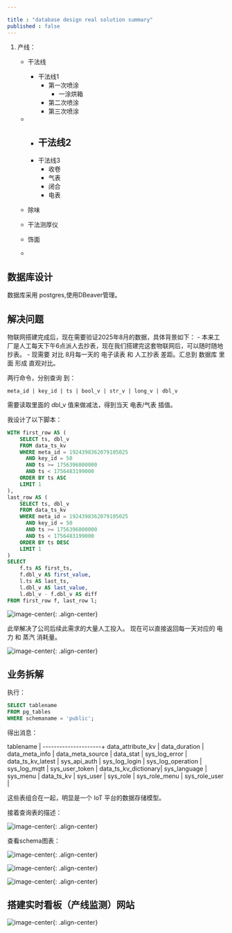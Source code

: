 ```yaml
---

title : "database design real solution summary"
published : false
---
```


1. 产线：
    - 干法线
         - 干法线1    
            - 第一次喷涂
                - 一涂烘箱
            - 第二次喷涂
            - 第三次喷涂
    -    - 干法线2 
            - 
         - 干法线3 
            - 收卷
            - 气表
            - 闭合
            - 电表




    - 除味
    - 干法测厚仪
    - 饰面
    - 

## 数据库设计

数据库采用 postgres,使用DBeaver管理。



## 解决问题

物联网搭建完成后，现在需要验证2025年8月的数据，具体背景如下：
    - 本来工厂是人工每天下午6点派人去抄表，现在我们搭建完这套物联网后，可以随时随地抄表。
    - 现需要 对比 8月每一天的 电子读表 和 人工抄表 差距。汇总到 数据库 里面 形成 直观对比。

两行命令，分别查询 到：

```nginx
meta_id | key_id | ts | bool_v | str_v | long_v | dbl_v
```
需要读取里面的 dbl_v 值来做减法，得到当天 电表/气表 插值。

我设计了以下脚本：
```sql
WITH first_row AS (
    SELECT ts, dbl_v
    FROM data_ts_kv
    WHERE meta_id = 1924398362079105025
      AND key_id = 50
      AND ts >= 1756396800000
      AND ts < 1756483199000
    ORDER BY ts ASC
    LIMIT 1
),
last_row AS (
    SELECT ts, dbl_v
    FROM data_ts_kv
    WHERE meta_id = 1924398362079105025
      AND key_id = 50
      AND ts >= 1756396800000
      AND ts < 1756483199000
    ORDER BY ts DESC
    LIMIT 1
)
SELECT 
    f.ts AS first_ts,
    f.dbl_v AS first_value,
    l.ts AS last_ts,
    l.dbl_v AS last_value,
    l.dbl_v - f.dbl_v AS diff
FROM first_row f, last_row l;
```
![image-center](/assets/images/database.png){: .align-center}

此举解决了公司后续此需求的大量人工投入。
现在可以直接返回每一天对应的 电力 和 蒸汽 消耗量。

![image-center](/assets/images/database_result.png){: .align-center}

## 业务拆解

执行：

```sql
SELECT tablename
FROM pg_tables
WHERE schemaname = 'public';
```

得出消息：

tablename            |
---------------------+
data_attribute_kv    |
data_duration        |
data_meta_info       |
data_meta_source     |
data_stat            |
sys_log_error        |
data_ts_kv_latest    |
sys_api_auth         |
sys_log_login        |
sys_log_operation    |
sys_log_mqtt         |
sys_user_token       |
data_ts_kv_dictionary|
sys_language         |
sys_menu             |
data_ts_kv           |
sys_user             |
sys_role             |
sys_role_menu        |
sys_role_user        |

这些表组合在一起，明显是一个 IoT 平台的数据存储模型。


接着查询表的描述：

![image-center](/assets/images/table_info.png){: .align-center}

查看schema图表：

![image-center](/assets/images/schema1.png){: .align-center}

![image-center](/assets/images/schema2.png){: .align-center}

![image-center](/assets/images/schema3.png){: .align-center}

## 搭建实时看板（产线监测）网站


![image-center](/assets/images/realtime_producing.png){: .align-center}